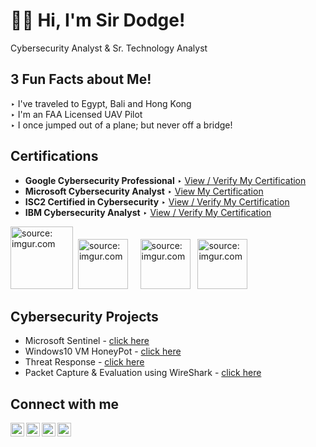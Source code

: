 <h1>👋🏽 Hi, I'm Sir Dodge!</h1> Cybersecurity Analyst & Sr. Technology Analyst

<h2>3 Fun Facts about Me!</h2>

‣ I've traveled to Egypt, Bali and Hong Kong<br/>
‣ I'm an FAA Licensed UAV Pilot<br/>
‣ I once jumped out of a plane; but never off a bridge!

<h2>Certifications</h2>

- <b>Google Cybersecurity Professional</b>
‣ [View / Verify My Certification](https://www.credly.com/badges/2c6dbfc7-681c-4dc0-930b-39a4115cd1fe/linked_in?t=rz8esa)
- <b>Microsoft Cybersecurity Analyst</b>
‣ [View My Certification](https://coursera.org/share/0cd2892000787f765e82353e292e700e)
- <b>ISC2 Certified in Cybersecurity</b>
‣ [View / Verify My Certification](https://www.credly.com/badges/9b7e99b7-47f1-4665-abca-0e55ec230736/public_url)
- <b>IBM Cybersecurity Analyst</b>
‣ [View / Verify My Certification](https://www.credly.com/badges/874e59fe-f4b3-4761-bcb5-3d64bed68120/public_url)

<a href="https://www.credly.com/badges/2c6dbfc7-681c-4dc0-930b-39a4115cd1fe/linked_in?t=rz8esa"><img src="https://i.imgur.com/qZOSrnm.png" title="source: imgur.com" width="100" height="100" /></a> &nbsp;<a href="https://coursera.org/share/0cd2892000787f765e82353e292e700e"><img src="https://i.imgur.com/6wgqy7c.png" title="source: imgur.com" width="80" height="80" /></a> &nbsp; &nbsp; <a href="https://imgur.com/2F2h7Vh"><img src="https://i.imgur.com/2F2h7Vh.png" title="source: imgur.com" width="80" height="80" /></a> &nbsp; <a href="https://imgur.com/eiwDeIN"><img src="https://i.imgur.com/eiwSeIN.png" title="source: imgur.com" width="80" height="80" /></a>

<h2>Cybersecurity Projects</h2>

- Microsoft Sentinel - [click here](https://github.com/sirdodge/projecttest)
- Windows10 VM HoneyPot - [click here](https://github.com/sirdodge/projecttest)
- Threat Response - [click here](https://github.com/sirdodge/projecttest)
- Packet Capture & Evaluation using WireShark - [click here](https://github.com/sirdodge/projecttest)

<h2>Connect with me</h2>

[<img align="left" alt="SirDodge | YouTube" width="22px" src="https://cdn.jsdelivr.net/npm/simple-icons@v3/icons/youtube.svg" />][youtube]
[<img align="left" alt="SirDodge | Twitter" width="22px" src="https://cdn.jsdelivr.net/npm/simple-icons@v3/icons/twitter.svg" />][twitter]
[<img align="left" alt="SirDodge | LinkedIn" width="22px" src="https://cdn.jsdelivr.net/npm/simple-icons@v3/icons/linkedin.svg" />][linkedin]
[<img align="left" alt="SirDodge | Instagram" width="22px" src="https://cdn.jsdelivr.net/npm/simple-icons@v3/icons/instagram.svg" />][instagram]

[twitter]: https://twitter.com/
[youtube]: https://www.youtube.com
[instagram]: https://www.instagram.com
[linkedin]: https://linkedin.com/in/sirdodge

<!--
**sirdodge/sirdodge** is a ✨ _special_ ✨ repository because its `README.md` (this file) appears on your GitHub profile.

Here are some ideas to get you started:

- 🔭 I’m currently working on ...
- 🌱 I’m currently learning ...
- 👯 I’m looking to collaborate on ...
- 🤔 I’m looking for help with ...
- 💬 Ask me about ...
- 📫 How to reach me: ...
- 😄 Pronouns: ...
- ⚡ Fun fact: ...
- 🖐🏽 I’m currently working on ...
► 👋🏽

Other Help

- Incident Response : follow a certain methodology and procedure to dectecta cyber incident, analyze a cyber incident and respond to it.
-->
